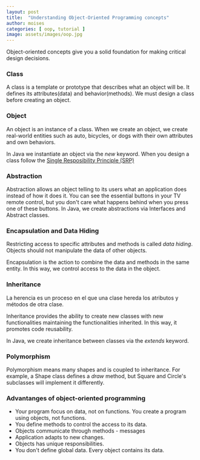 ```yaml
---
layout: post
title:  "Understanding Object-Oriented Programming concepts"
author: moises
categories: [ oop, tutorial ]
image: assets/images/oop.jpg
---
```


Object-oriented concepts give you a solid foundation for making critical design decisions.

### Class

A class is a template or prototype that describes what an object will be. It defines its attributes(data) and behavior(methods). We must design a class before creating an object.

### Object

An object is an instance of a class. When we create an object, we create real-world entities such as auto, bicycles, or dogs with their own attributes and own behaviors.

In Java we instantiate an object via the *new* keyword. When you design a class follow the <a href="https://codersite.dev/solid-principles-the-definitive-guide/">Single Resposibility Principle (SRP)</a>

### Abstraction

Abstraction allows an object telling to its users what an application does instead of how it does it. You can see the essential buttons in your TV remote control, but you don't care what happens behind when you press one of these buttons. In Java, we create abstractions via Interfaces and Abstract classes.

### Encapsulation and Data Hiding

Restricting access to specific attributes and methods is called *data hiding*. Objects should not manipulate the data of other objects. 

Encapsulation is the action to combine the data and methods in the same entity. In this way, we control access to the data in the object.

### Inheritance

La herencia es un proceso en el que una clase hereda los atributos y métodos de otra clase.

Inheritance provides the ability to create new classes with new functionalities maintaining the functionalities inherited. In this way, it promotes code reusability.

In Java, we create inheritance between classes via the *extends* keyword.

### Polymorphism

Polymorphism means many shapes and is coupled to inheritance. For example, a Shape class defines a *draw* method, but Square and Circle's subclasses will implement it differently.

### Advantanges of object-oriented programming

- Your program focus on data, not on functions. You create a program using objects, not functions.
- You define methods to control the access to its data.
- Objects communicate through methods - messages
- Application adapts to new changes.
- Objects has unique responsibilities.
- You don't define global data. Every object contains its data.

